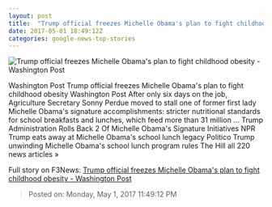 ```yaml
---
layout: post
title:  "Trump official freezes Michelle Obama's plan to fight childhood obesity - Washington Post"
date: 2017-05-01 18:49:12Z
categories: google-news-top-stories
---
```


![Trump official freezes Michelle Obama's plan to fight childhood obesity - Washington Post](https://img.washingtonpost.com/rf/image_1484w/2010-2019/WashingtonPost/2017/05/01/National-Politics/Images/04schoolLunchA.jpg)

Washington Post Trump official freezes Michelle Obama's plan to fight childhood obesity Washington Post After only six days on the job, Agriculture Secretary Sonny Perdue moved to stall one of former first lady Michelle Obama's signature accomplishments: stricter nutritional standards for school breakfasts and lunches, which feed more than 31 million ... Trump Administration Rolls Back 2 Of Michelle Obama's Signature Initiatives NPR Trump eats away at Michelle Obama's school lunch legacy Politico Trump unwinding Michelle Obama's school lunch program rules The Hill all 220 news articles »


Full story on F3News: [Trump official freezes Michelle Obama's plan to fight childhood obesity - Washington Post](http://www.f3nws.com/n/fxRBSD)

> Posted on: Monday, May 1, 2017 11:49:12 PM
